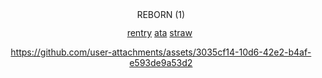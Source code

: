 <div align="center">

<img width="86" height="15" alt="REBORN (1)" src="https://github.com/user-attachments/assets/167e6faa-240f-48a5-8901-d4bdbcf0d99c" />

[rentry](https://rentry.co/bloodagate) ‎‎‎‎‎‎‎[ata](https://qupid.atabook.org)   ‎‎‎[straw‎](https://martyroftheabyss.straw.page) ‎‎‎‎ 




https://github.com/user-attachments/assets/3035cf14-10d6-42e2-b4af-e593de9a53d2




 


</div>



 
